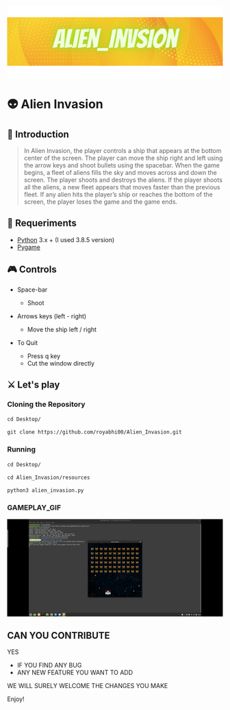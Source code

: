 ![](https://github.com/royabhi00/Alien_Invasion/blob/main/game_banner.png)
# 👽 Alien Invasion
## 🚀 Introduction
> In Alien Invasion, the player controls a ship that appears at
the bottom center of the screen. The player can move the ship
right and left using the arrow keys and shoot bullets using the
spacebar. When the game begins, a fleet of aliens fills the sky
and moves across and down the screen. The player shoots and
destroys the aliens. If the player shoots all the aliens, a new fleet
appears that moves faster than the previous fleet. If any alien hits
the player’s ship or reaches the bottom of the screen, the player
loses the game and the game ends.

## 🔧 Requeriments
- [Python](https://www.python.org/) 3.x + (I used 3.8.5 version)
- [Pygame](https://www.pygame.org/)

## :video_game: Controls

- Space-bar
  - Shoot

- Arrows keys (left - right)
  - Move the ship left / right

- To Quit
  - Press q key
  - Cut the window directly

## ⚔ Let's play

### Cloning the Repository
```
cd Desktop/
```
```
git clone https://github.com/royabhi00/Alien_Invasion.git
```
### Running 
```
cd Desktop/
```
```
cd Alien_Invasion/resources
```
```python
python3 alien_invasion.py
```
### GAMEPLAY_GIF
![](https://github.com/royabhi00/Alien_Invasion/blob/main/game_gif.gif)

## CAN YOU CONTRIBUTE

YES

- IF YOU FIND ANY BUG 
- ANY NEW FEATURE YOU WANT TO ADD

WE WILL SURELY WELCOME THE CHANGES YOU MAKE

Enjoy!


  
